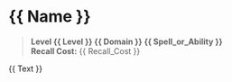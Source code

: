 # {{ Name }}

> **Level {{ Level }} {{ Domain }} {{ Spell_or_Ability }}**  
> **Recall Cost:** {{ Recall_Cost }}

{{ Text }}
